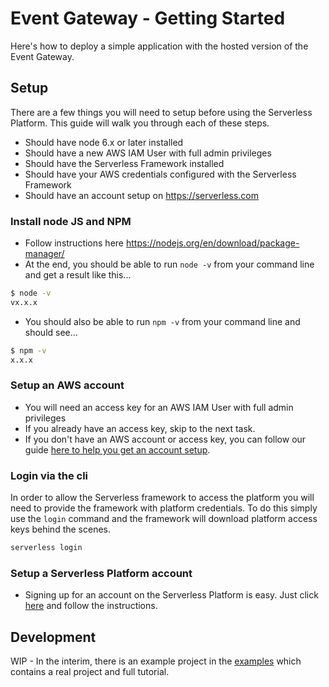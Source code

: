 # Event Gateway - Getting Started

Here's how to deploy a simple application with the hosted version of the Event Gateway.

## Setup

There are a few things you will need to setup before using the Serverless Platform. This guide will walk you through each of these steps.
* Should have node 6.x or later installed
* Should have a new AWS IAM User with full admin privileges
* Should have the Serverless Framework installed
* Should have your AWS credentials configured with the Serverless Framework
* Should have an account setup on https://serverless.com

### Install node JS and NPM
* Follow instructions here https://nodejs.org/en/download/package-manager/
* At the end, you should be able to run `node -v` from your command line and get a result like this...
```sh
$ node -v
vx.x.x
```
* You should also be able to run `npm -v` from your command line and should see...
```sh
$ npm -v
x.x.x
```

### Setup an AWS account
* You will need an access key for an AWS IAM User with full admin privileges
* If you already have an access key, skip to the next task.
* If you don't have an AWS account or access key, you can follow our guide [here to help you get an account setup](./setup-aws-account.md).

### Login via the cli
In order to allow the Serverless framework to access the platform you will need to provide the framework with platform credentials. To do this simply use the `login` command and the framework will download platform access keys behind the scenes.

```sh
serverless login
```

### Setup a Serverless Platform account
* Signing up for an account on the Serverless Platform is easy. Just click [here](https://dashboard.serverless.com) and follow the instructions.

## Development

WIP - In the interim, there is an example project in the [examples](../../examples) which contains a real project and full tutorial.
